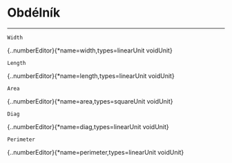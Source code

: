 # Obdélník

----------


    Width
{..numberEditor}{*name=width,types=linearUnit voidUnit}

    Length
{..numberEditor}{*name=length,types=linearUnit voidUnit}

    Area
{..numberEditor}{*name=area,types=squareUnit voidUnit}

    Diag
{..numberEditor}{*name=diag,types=linearUnit voidUnit}

    Perimeter
{..numberEditor}{*name=perimeter,types=linearUnit voidUnit}
